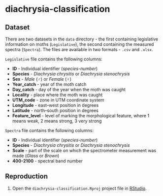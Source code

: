 # diachrysia-classification

## Dataset
There are two datasets in the `data` directory - the first containing legislative information on moths (`Legislative`), the second containing the measured spectra (`Spectra`).
The files are available in two formats - `.csv` and `.xlsx`.

`Legislative` file contains the following columns:
- **ID** - Individual identifier (*species*-*number*)
- **Species** - *Diachrysia chrysitis* or *Diachrysia stenochrysis*
- **Sex** - *Male* (♂) or *Female* (♀)
- **Year_catch** - year of the moth catch
- **Day_catch** - day of the year when the moth was caught 
- **Locality** - place where the moth was caught
- **UTM_code** - zone in UTM coordinate system
- **Longitude** - east–west position in degrees
- **Latitude** - north–south position in degrees
- **Feature_level** - level of marking the morphological feature, where 1 means weak, 2 means strong, 3 very strong

`Spectra` file contains the following columns:
 - **ID** - Individual identifier (*species*-*number*)
 - **Species** - *Diachrysia chrysitis* or *Diachrysia stenochrysis*
 - **Scale** - part of the scale on which the spectrometer measurement was made (*Glass* or *Brown*)
 - **400-2100** - spectral band number

## Reproduction
1. Open the `diachrysia-classification.Rproj` project file in [RStudio](https://rstudio.com/).
